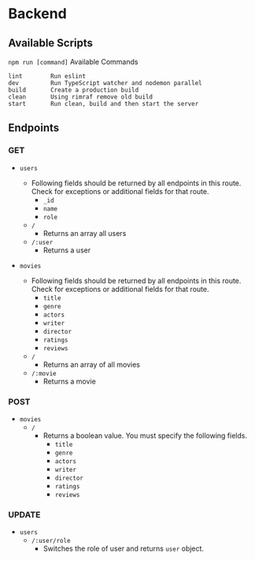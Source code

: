 # Backend

## Available Scripts
`npm run [command]`
Available Commands
```
lint        Run eslint
dev         Run TypeScript watcher and nodemon parallel 
build       Create a production build
clean       Using rimraf remove old build
start       Run clean, build and then start the server
```

## Endpoints

### GET
- `users`
  - Following fields should be returned by all endpoints in this route. Check for exceptions or additional fields for that route.
    - `_id`
    - `name`
    - `role`
  - `/`
    - Returns an array all users
  - `/:user`
    - Returns a user

- `movies`
  - Following fields should be returned by all endpoints in this route. Check for exceptions or additional fields for that route.
    - `title`
    - `genre`
    - `actors`
    - `writer`
    - `director`
    - `ratings`
    - `reviews`
  - `/`
    - Returns an array of all movies
  - `/:movie`
    - Returns a movie

### POST
- `movies`
  - `/`
    - Returns a boolean value. You must specify the following fields.
      - `title`
      - `genre`
      - `actors`
      - `writer`
      - `director`
      - `ratings`
      - `reviews`

### UPDATE
- `users`
  - `/:user/role`
    - Switches the role of user and returns `user` object.
